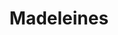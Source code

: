 ---
layout: recette
categories: [recettes]
hidden: true
lang: fr
sitemap: false
title: Madeleines
type: sucre
recettes:
  Classique:
    yield: 12
    ingredients: 
      - nom: oeuf
        qte: 1
        variable: true
      - nom: jaune d'oeuf
        qte: 1
      - nom: sucre
        qte: 60
        unite: gr
      - nom: huile neutre
        qte: 7
        unite: gr
      - nom: miel
        qte: 5
        unite: gr
      - nom: farine blanche
        qte: 65
        unite: gr
      - nom: levure chimique
        qte: 2
        unite: gr
      - nom: beurre
        qte: 60
        unite: gr
      - nom: arômes
      - nom: zestes
    etapes:
      - label: Ingrédients Liquides 1/3
        details:
          - Dans un bol, faire fondre le beurre
          - Réserver au frais

      - label: Ingrédients Liquides 2/3
        details:
          - Dans un bol, verser l'huile
          - Ajouter le miel
          - (Optionnel) Ajouter les arômes et les zestes
          - Mélanger
          
      - label: Ingrédients Liquides 3/3
        details:
          - Blanchir les oeufs et les jaunes d'oeufs avec le sucre
          - Ajouter le mélange huile-miel
          - Mélanger au fouet

      - label: Préparation 1/2
        details:
          - Tamiser la farine avec la levure chimique sur les ingrédients liquides
          - Mélanger à la spatule silicone jusqu'à incorporation
          - Ajouter le beurre fondu
          - Mélanger à la spatule silicone jusqu'à incorporation
          - Réserver la pâte 15 minutes (minimum) au réfrigérateur

      - label: Préparation 2/2
        details:
          - Mélanger la pâte à la spatule silicone afin de casser les bulles qui se sont formées
          - (Optionnel) Ajouter des fruits confits / pépites de chocolat
          - Beurrer le moule
          - Verser la pâte dans le moule (remplir chaque madeleine à trois quarts)

      - label: Cuisson
        emoji: 🔥
        details:
          - Préchauffer le four à 190°C, chaleur par le haut uniquement
          - Enfourner pour 9-13 minutes
          - Démouler légèrement en les laissant sur leur côté. Les laisser 5 minutes
          - Laisser refroidir 10 minutes sur une grille
          - Mettre dans une boite hermétique et patienter 2 heures avant la dégustation
notes:
  - La différence de température à la cuisson va aider les madeleines à bien gonfler afin d'obtenir une belle bosse
  - Bien surveiller la cuisson, ça dépendra beaucoup du four
  - Entre deux fournées, laver le moule afin qu'il soit propre et froid 
variantes:
  - label: Fourrées (confiture, pâte à tartiner)
    todo: true
  - label: Coques en chocolat (20 gr de chocolat + 3 gr d'huile de pépins de raisins)
    todo: false
  - label: Orange et Chocolat (1 cuillère à café d'eau de fleur d'oranger + zeste d'une demie orange + coque en chocolat noir)
    todo: false
  - label: Fruits confits
    todo: false
  - label: Pépites de chocolat
    todo: false
  - label: Cacao
    todo: true
---
